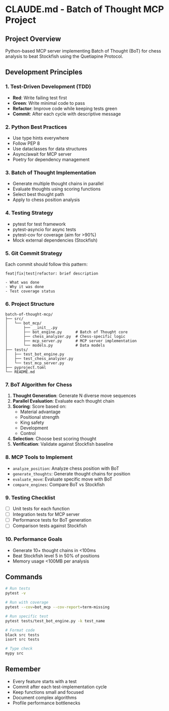 # CLAUDE.md - Batch of Thought MCP Project

## Project Overview
Python-based MCP server implementing Batch of Thought (BoT) for chess analysis to beat Stockfish using the Quetiapine Protocol.

## Development Principles

### 1. Test-Driven Development (TDD)
- **Red**: Write failing test first
- **Green**: Write minimal code to pass
- **Refactor**: Improve code while keeping tests green
- **Commit**: After each cycle with descriptive message

### 2. Python Best Practices
- Use type hints everywhere
- Follow PEP 8
- Use dataclasses for data structures
- Async/await for MCP server
- Poetry for dependency management

### 3. Batch of Thought Implementation
- Generate multiple thought chains in parallel
- Evaluate thoughts using scoring functions
- Select best thought path
- Apply to chess position analysis

### 4. Testing Strategy
- pytest for test framework
- pytest-asyncio for async tests
- pytest-cov for coverage (aim for >90%)
- Mock external dependencies (Stockfish)

### 5. Git Commit Strategy
Each commit should follow this pattern:
```
feat|fix|test|refactor: brief description

- What was done
- Why it was done
- Test coverage status
```

### 6. Project Structure
```
batch-of-thought-mcp/
├── src/
│   └── bot_mcp/
│       ├── __init__.py
│       ├── bot_engine.py      # Batch of Thought core
│       ├── chess_analyzer.py  # Chess-specific logic
│       ├── mcp_server.py      # MCP server implementation
│       └── models.py          # Data models
├── tests/
│   ├── test_bot_engine.py
│   ├── test_chess_analyzer.py
│   └── test_mcp_server.py
├── pyproject.toml
└── README.md
```

### 7. BoT Algorithm for Chess
1. **Thought Generation**: Generate N diverse move sequences
2. **Parallel Evaluation**: Evaluate each thought chain
3. **Scoring**: Score based on:
   - Material advantage
   - Positional strength
   - King safety
   - Development
   - Control
4. **Selection**: Choose best scoring thought
5. **Verification**: Validate against Stockfish baseline

### 8. MCP Tools to Implement
- `analyze_position`: Analyze chess position with BoT
- `generate_thoughts`: Generate thought chains for position
- `evaluate_move`: Evaluate specific move with BoT
- `compare_engines`: Compare BoT vs Stockfish

### 9. Testing Checklist
- [ ] Unit tests for each function
- [ ] Integration tests for MCP server
- [ ] Performance tests for BoT generation
- [ ] Comparison tests against Stockfish

### 10. Performance Goals
- Generate 10+ thought chains in <100ms
- Beat Stockfish level 5 in 50% of positions
- Memory usage <100MB per analysis

## Commands
```bash
# Run tests
pytest -v

# Run with coverage
pytest --cov=bot_mcp --cov-report=term-missing

# Run specific test
pytest tests/test_bot_engine.py -k test_name

# Format code
black src tests
isort src tests

# Type check
mypy src
```

## Remember
- Every feature starts with a test
- Commit after each test-implementation cycle
- Keep functions small and focused
- Document complex algorithms
- Profile performance bottlenecks